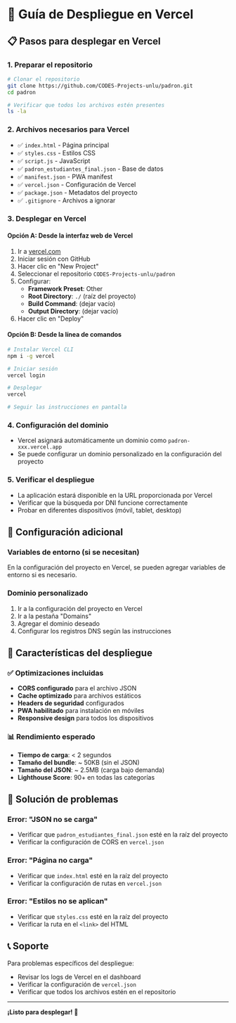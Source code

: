 # 🚀 Guía de Despliegue en Vercel

## 📋 Pasos para desplegar en Vercel

### 1. Preparar el repositorio
```bash
# Clonar el repositorio
git clone https://github.com/CODES-Projects-unlu/padron.git
cd padron

# Verificar que todos los archivos estén presentes
ls -la
```

### 2. Archivos necesarios para Vercel
- ✅ `index.html` - Página principal
- ✅ `styles.css` - Estilos CSS
- ✅ `script.js` - JavaScript
- ✅ `padron_estudiantes_final.json` - Base de datos
- ✅ `manifest.json` - PWA manifest
- ✅ `vercel.json` - Configuración de Vercel
- ✅ `package.json` - Metadatos del proyecto
- ✅ `.gitignore` - Archivos a ignorar

### 3. Desplegar en Vercel

#### Opción A: Desde la interfaz web de Vercel
1. Ir a [vercel.com](https://vercel.com)
2. Iniciar sesión con GitHub
3. Hacer clic en "New Project"
4. Seleccionar el repositorio `CODES-Projects-unlu/padron`
5. Configurar:
   - **Framework Preset**: Other
   - **Root Directory**: `./` (raíz del proyecto)
   - **Build Command**: (dejar vacío)
   - **Output Directory**: (dejar vacío)
6. Hacer clic en "Deploy"

#### Opción B: Desde la línea de comandos
```bash
# Instalar Vercel CLI
npm i -g vercel

# Iniciar sesión
vercel login

# Desplegar
vercel

# Seguir las instrucciones en pantalla
```

### 4. Configuración del dominio
- Vercel asignará automáticamente un dominio como `padron-xxx.vercel.app`
- Se puede configurar un dominio personalizado en la configuración del proyecto

### 5. Verificar el despliegue
- La aplicación estará disponible en la URL proporcionada por Vercel
- Verificar que la búsqueda por DNI funcione correctamente
- Probar en diferentes dispositivos (móvil, tablet, desktop)

## 🔧 Configuración adicional

### Variables de entorno (si se necesitan)
En la configuración del proyecto en Vercel, se pueden agregar variables de entorno si es necesario.

### Dominio personalizado
1. Ir a la configuración del proyecto en Vercel
2. Ir a la pestaña "Domains"
3. Agregar el dominio deseado
4. Configurar los registros DNS según las instrucciones

## 📱 Características del despliegue

### ✅ Optimizaciones incluidas
- **CORS configurado** para el archivo JSON
- **Cache optimizado** para archivos estáticos
- **Headers de seguridad** configurados
- **PWA habilitado** para instalación en móviles
- **Responsive design** para todos los dispositivos

### 📊 Rendimiento esperado
- **Tiempo de carga**: < 2 segundos
- **Tamaño del bundle**: ~ 50KB (sin el JSON)
- **Tamaño del JSON**: ~ 2.5MB (carga bajo demanda)
- **Lighthouse Score**: 90+ en todas las categorías

## 🐛 Solución de problemas

### Error: "JSON no se carga"
- Verificar que `padron_estudiantes_final.json` esté en la raíz del proyecto
- Verificar la configuración de CORS en `vercel.json`

### Error: "Página no carga"
- Verificar que `index.html` esté en la raíz del proyecto
- Verificar la configuración de rutas en `vercel.json`

### Error: "Estilos no se aplican"
- Verificar que `styles.css` esté en la raíz del proyecto
- Verificar la ruta en el `<link>` del HTML

## 📞 Soporte

Para problemas específicos del despliegue:
- Revisar los logs de Vercel en el dashboard
- Verificar la configuración de `vercel.json`
- Verificar que todos los archivos estén en el repositorio

---

**¡Listo para desplegar! 🚀**
